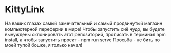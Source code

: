 # KittyLink
На ваших глазах самый замечательный и самый продвинутый магазин компьютерной переферии в мире!
Чтобы запустить сиё чудо, вы будете вынуждены склонировать этот репозиторий, прописать в терминал npm install, а чтобы запустить проект - npm run serve
Просьба - не бить по моей тупой бошке, я только начал!

